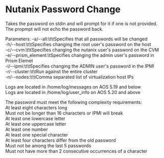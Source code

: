 # Nutanix Password Change

Takes the password on stdin and will prompt for it if one is not provided.  
The propmpt will not echo the password back.  

Parameters:
-a/--all:\t\tSpecifies that all passwords will be changed  
-h/--host:\t\tSpecifies changing the root user's password on the host  
-c/--cvm:\t\tSpecifies changing the nutanix user's password on the CVM  
-e/--prism_element:\tSpecifies changing the admin user's password in Prism Elemet  
-i/--ipmi:\t\tSpecifies changing the ADMIN user's password in the IPMI  
-r/--cluster:\t\tRun against the entire cluster  
-n/--nodes:\t\tComma separated list of virtualization host IPs  

Logs are located in /home/log/messages on AOS 5.19 and below  
Logs are located in /home/log/user_info on AOS 5.20 and above  

The password must meet the following complexity requirements:  
At least eight characters long  
Must not be longer than 16 characters or IPMI will break  
At least one lowercase letter  
At least one uppercase letter  
At least one number  
At least one special character  
At least four characters differ from the old password  
Must not be among the last 5 passwords  
Must not have more than 2 consecutive occurrences of a character
